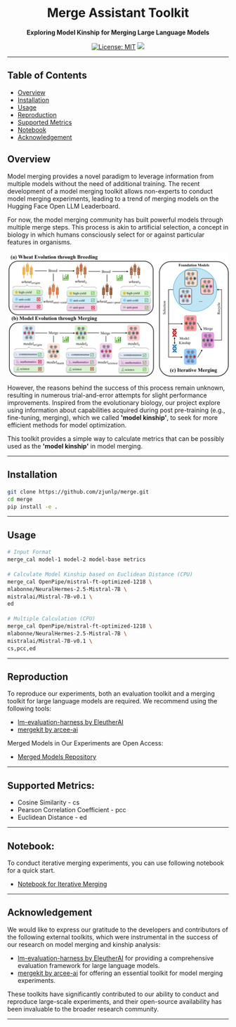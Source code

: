 <div align="center">
<h1 align="center"> Merge Assistant Toolkit </h1>
<b align="center">Exploring Model Kinship for Merging Large Language Models</b>

[![License: MIT](https://img.shields.io/badge/License-MIT-green.svg)](https://opensource.org/licenses/MIT)
![](https://img.shields.io/github/last-commit/zjunlp/ModelKinship?color=green) 

</div>

---

## Table of Contents

- [Overview](#overview)
- [Installation](#installation)
- [Usage](#usage)
- [Reproduction](#reproduction)
- [Supported Metrics](#supported-metrics)
- [Notebook](#notebook)
- [Acknowledgement](#acknowledgement)

## Overview

Model merging provides a novel paradigm to leverage information from multiple models without the need of additional training. The recent development of a model merging toolkit allows non-experts to conduct model merging experiments, leading to a trend of merging models on the Hugging Face Open LLM Leaderboard. 

For now, the model merging community has built powerful models through multiple merge steps. This process is akin to artificial selection, a concept in biology in which humans consciously select for or against particular features in organisms.

![](images/evolution.jpg)

However, the reasons behind the success of this process remain unknown, resulting in numerous trial-and-error attempts for slight performance improvements.
Inspired from the evolutionary biology, our project explore using information about capabilities acquired during post pre-training (e.g., fine-tuning, merging), which we called **'model kinship'**, to seek for more efficient methods for model optimization.

This toolkit provides a simple way to calculate metrics that can be possibly used as the **'model kinship'** in model merging.

---

## Installation

```bash
git clone https://github.com/zjunlp/merge.git
cd merge
pip install -e .
```

---

## Usage

```bash
# Input Format
merge_cal model-1 model-2 model-base metrics

# Calculate Model Kinship based on Euclidean Distance (CPU)
merge_cal OpenPipe/mistral-ft-optimized-1218 \
mlabonne/NeuralHermes-2.5-Mistral-7B \
mistralai/Mistral-7B-v0.1 \
ed

# Multiple Calculation (CPU)
merge_cal OpenPipe/mistral-ft-optimized-1218 \
mlabonne/NeuralHermes-2.5-Mistral-7B \
mistralai/Mistral-7B-v0.1 \
cs,pcc,ed
```
---

## Reproduction
To reproduce our experiments, both an evaluation toolkit and a merging toolkit for large language models are required. We recommend using the following tools:

- [lm-evaluation-harness by EleutherAI](https://github.com/EleutherAI/lm-evaluation-harness)
- [mergekit by arcee-ai](https://github.com/arcee-ai/mergekit)

Merged Models in Our Experiments are Open Access:
- [Merged Models Repository](https://huggingface.co/PotatoB)

---

## Supported Metrics:
- Cosine Similarity - cs
- Pearson Correlation Coefficient - pcc
- Euclidean Distance - ed

---

## Notebook:

To conduct iterative merging experiments, you can use following notebook for a quick start.

- [Notebook for Iterative Merging](https://colab.research.google.com/drive/141VAI89emgSIcwkswATEXSEENoAMywTO?usp=sharing)

---

## Acknowledgement

We would like to express our gratitude to the developers and contributors of the following external toolkits, which were instrumental in the success of our research on model merging and kinship analysis:

- [lm-evaluation-harness by EleutherAI](https://github.com/EleutherAI/lm-evaluation-harness) for providing a comprehensive evaluation framework for large language models.
- [mergekit by arcee-ai](https://github.com/arcee-ai/mergekit) for offering an essential toolkit for model merging experiments.

These toolkits have significantly contributed to our ability to conduct and reproduce large-scale experiments, and their open-source availability has been invaluable to the broader research community.

---

